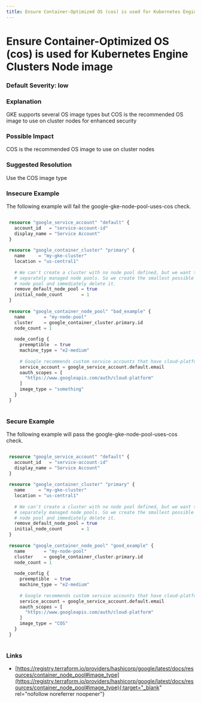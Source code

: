 ```yaml
---
title: Ensure Container-Optimized OS (cos) is used for Kubernetes Engine Clusters Node image
---
```


# Ensure Container-Optimized OS (cos) is used for Kubernetes Engine Clusters Node image

### Default Severity: <span class="severity low">low</span>

### Explanation

GKE supports several OS image types but COS is the recommended OS image to use on cluster nodes for enhanced security

### Possible Impact
COS is the recommended OS image to use on cluster nodes

### Suggested Resolution
Use the COS image type


### Insecure Example

The following example will fail the google-gke-node-pool-uses-cos check.
```terraform

 resource "google_service_account" "default" {
   account_id   = "service-account-id"
   display_name = "Service Account"
 }
 
 resource "google_container_cluster" "primary" {
   name     = "my-gke-cluster"
   location = "us-central1"
 
   # We can't create a cluster with no node pool defined, but we want to only use
   # separately managed node pools. So we create the smallest possible default
   # node pool and immediately delete it.
   remove_default_node_pool = true
   initial_node_count       = 1
 }
 
 resource "google_container_node_pool" "bad_example" {
   name       = "my-node-pool"
   cluster    = google_container_cluster.primary.id
   node_count = 1
 
   node_config {
     preemptible  = true
     machine_type = "e2-medium"
 
     # Google recommends custom service accounts that have cloud-platform scope and permissions granted via IAM Roles.
     service_account = google_service_account.default.email
     oauth_scopes = [
       "https://www.googleapis.com/auth/cloud-platform"
     ]
     image_type = "something"
   }
 }
 
```



### Secure Example

The following example will pass the google-gke-node-pool-uses-cos check.
```terraform

 resource "google_service_account" "default" {
   account_id   = "service-account-id"
   display_name = "Service Account"
 }
 
 resource "google_container_cluster" "primary" {
   name     = "my-gke-cluster"
   location = "us-central1"
 
   # We can't create a cluster with no node pool defined, but we want to only use
   # separately managed node pools. So we create the smallest possible default
   # node pool and immediately delete it.
   remove_default_node_pool = true
   initial_node_count       = 1
 }
 
 resource "google_container_node_pool" "good_example" {
   name       = "my-node-pool"
   cluster    = google_container_cluster.primary.id
   node_count = 1
 
   node_config {
     preemptible  = true
     machine_type = "e2-medium"
 
     # Google recommends custom service accounts that have cloud-platform scope and permissions granted via IAM Roles.
     service_account = google_service_account.default.email
     oauth_scopes = [
       "https://www.googleapis.com/auth/cloud-platform"
     ]
     image_type = "COS"
   }
 }
 
```



### Links


- [https://registry.terraform.io/providers/hashicorp/google/latest/docs/resources/container_node_pool#image_type](https://registry.terraform.io/providers/hashicorp/google/latest/docs/resources/container_node_pool#image_type){:target="_blank" rel="nofollow noreferrer noopener"}



